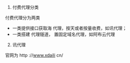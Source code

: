  1. 付费代理分类 

付费代理分为两类

*  一类提供接口获取海 代理，按天或者按量收费，如讯代理； 
* 一类搭建 代理隧道， 置固定域名代理，如阿布云代理

 2. 讯代理 

官网为 http ://www.xdaili cn/

